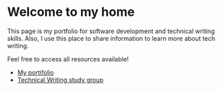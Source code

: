 # Welcome to my home

This page is my portfolio for software development and technical writing skills. Also, I use this place to share information to learn more about tech writing.

Feel free to access all resources available!

- [My portifolio](portifolio/tech-writing.md.md)
- [Technical Writing study group](study-group/notes.md)
